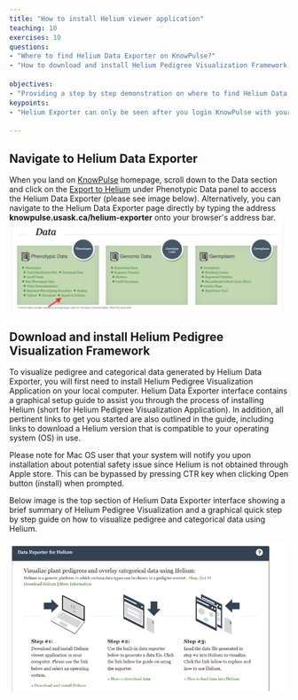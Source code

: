 ```yaml
---
title: "How to install Helium viewer application"
teaching: 10
exercises: 10
questions:
- "Where to find Helium Data Exporter on KnowPulse?"
- "How to download and install Helium Pedigree Visualization Framework in your computer?"

objectives:
- "Providing a step by step demonstration on where to find Helium Data Exporter on KnowPulse as well as how to download and install Helium Pedigree Visualization Framework to your local computer."
keypoints:
- "Helium Exporter can only be seen after you login KnowPulse with your user account."

---
```


## Navigate to Helium Data Exporter

When you land on [KnowPulse](https://knowpulse.usask.ca/) homepage, scroll down to the Data section and click on the [Export to Helium](https://knowpulse.usask.ca/helium-exporter) under Phenotypic Data panel to access the Helium Data Exporter (please see image below). Alternatively, you can navigate to the Helium Data Exporter page directly by typing the address **knowpulse.usask.ca/helium-exporter** onto your browser's address bar.
![Screenshot of main code listing](../fig/helium-exporter-9.png)

## Download and install Helium Pedigree Visualization Framework

To visualize pedigree and categorical data generated by Helium Data Exporter, you will first need to install Helium Pedigree Visualization Application on your local computer. Helium Data Exporter interface contains a graphical setup guide to assist
you through the process of installing Helium (short for Helium Pedigree Visualization Application). In addition, all pertinent links to get you started are also outlined in the guide, including links to download a Helium version that is compatible to your operating system (OS) in use.


Please note for Mac OS user that your system will notify you upon installation about potential safety issue since Helium is not obtained through Apple store. This can be bypassed by pressing CTR key when clicking Open button (install) when prompted.

Below image is the top section of Helium Data Exporter interface showing a brief summary of Helium Pedigree Visualization and a graphical quick step by step guide on how to visualize pedigree and categorical data using Helium. 

![Screenshot of main code listing](../fig/helium-exporter-10.png)




